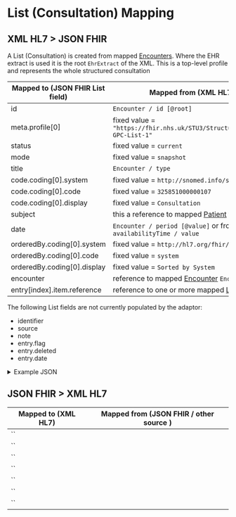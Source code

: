 # List (Consultation) Mapping

## XML HL7 > JSON FHIR

A List (Consultation) is created from mapped [Encounters](../encounters/README.md). Where the EHR extract is used it is the root `EhrExtract` of the XML.
This is a top-level profile and represents the whole structured consultation

| Mapped to (JSON FHIR List field) | Mapped from (XML HL7 / other source)                                                  |
|----------------------------------|---------------------------------------------------------------------------------------|
| id                               | `Encounter / id [@root]`                                                              |
| meta.profile\[0]                 | fixed value = `"https://fhir.nhs.uk/STU3/StructureDefinition/CareConnect-GPC-List-1"` |
| status                           | fixed value = `current`                                                               |
| mode                             | fixed value = `snapshot`                                                              |
| title                            | `Encounter / type`                                                                    |
| code.coding\[0].system           | fixed value = `http://snomed.info/sct`                                                |
| code.coding\[0].code             | fixed value = `325851000000107`                                                       |
| code.coding\[0].display          | fixed value = `Consultation`                                                          |
| subject                          | this a reference to mapped [Patient](../patient/README.md) from `Encounter /          |
| date                             | `Encounter / period [@value]` or from root `EhrExtract / availabilityTime / value`    |
| orderedBy.coding\[0].system      | fixed value = `http://hl7.org/fhir/list-order`                                        |
| orderedBy.coding\[0].code        | fixed value = `system`                                                                |
| orderedBy.coding\[0].display     | fixed value = `Sorted by System`                                                      |
| encounter                        | reference to mapped [Encounter](../practioners/README.md) `Encounter / type`          |
| entry[index].item.reference      | reference to one or more mapped [List (Topic)](./LIST_TOPIC_README.md)                |

The following List fields are not currently populated by the adaptor:
- identifier
- source
- note
- entry.flag
- entry.deleted
- entry.date


<details>
    <summary>Example JSON</summary>

```
{
    "resource": {
        "resourceType": "List",
        "id": "1E8A8448-A0C1-11ED-808B-AC162D1F16F0-CONS",
        "meta": {
            "profile": [
                "https://fhir.nhs.uk/STU3/StructureDefinition/CareConnect-GPC-List-1"
            ]
        },
        "status": "current",
        "mode": "snapshot",
        "title": "Surgery Consultation Note",
        "code": {
            "coding": [
                {
                    "system": "http://snomed.info/sct",
                    "code": "325851000000107",
                    "display": "Consultation"
                }
            ]
        },
        "subject": {
            "reference": "Patient/14013417-5eb8-4fb2-9916-4c1621e2533b"
        },
        "encounter": {
            "reference": "Encounter/1E8A8448-A0C1-11ED-808B-AC162D1F16F0"
        },
        "date": "2010-12-16",
        "orderedBy": {
            "coding": [
                {
                    "system": "http://hl7.org/fhir/list-order",
                    "code": "system",
                    "display": "Sorted by System"
                }
            ]
        },
        "entry": [
            {
                "item": {
                    "reference": "List/5a8d2ec6-807d-4db5-b6c0-a757bbfb5372"
                }
            }
        ]
    }
}
```
</details>

## JSON FHIR > XML HL7


| Mapped to (XML HL7)                                                                            | Mapped from (JSON FHIR / other source ) |
|------------------------------------------------------------------------------------------------|-----------------------------------------|
| ``                                                                                             |                                         |
| ``                                                                                             |                                         |
| ``                                                                                             |                                         |
| ``                                                                                             |                                         |
| ``                                                                                             |                                         |
| ``                                                                                             |                                         |
| ``                                                                                             |                                         |
